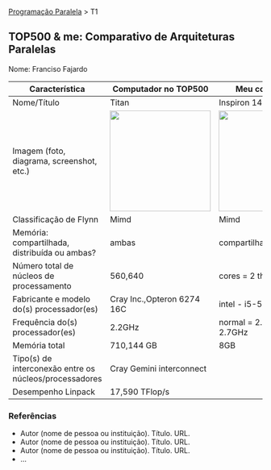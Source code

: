 [Programação Paralela](https://github.com/AndreaInfUFSM/elc139-2016a) > T1

TOP500 & me: Comparativo de Arquiteturas Paralelas
--------------------------------------------------

Nome:  Franciso Fajardo 

| Característica                                            | Computador no TOP500  | Meu computador  |
| --------------------------------------------------------- | --------------------- | --------------- |
| Nome/Título                                               | Titan                 |  Inspiron 14    |
| Imagem (foto, diagrama, screenshot, etc.)                 |<img src="https://121oies.files.wordpress.com/2014/02/02_titan3_m.jpg" width="200"> | <img src="http://www.pinoytechblog.com/wp-content/uploads/2014/05/Dell-Inspiron-14-3000-Series-Philippines.jpg?x60048" width="200">|
| Classificação de Flynn                                    |       Mimd                |  Mimd           |
| Memória: compartilhada, distribuída ou ambas?             |     ambas                  |  compartilhada       |
| Número total de núcleos de processamento                  | 560,640               |  cores = 2 threads = 4               |
| Fabricante e modelo do(s) processador(es)                 |    Cray Inc.,Opteron 6274 16C            | intel - i5-5200U |
| Frequência do(s) processador(es)                          |    2.2GHz             |normal = 2.2GHz turbo = 2.7GHz |
| Memória total                                             |  	710,144 GB          | 8GB              |
| Tipo(s) de interconexão entre os núcleos/processadores    |Cray Gemini interconnect|                 |
| Desempenho Linpack                                        |	17,590 TFlop/s         |                 |

### Referências
- Autor (nome de pessoa ou instituição). Título. URL.
- Autor (nome de pessoa ou instituição). Título. URL.
- Autor (nome de pessoa ou instituição). Título. URL.
- ...
